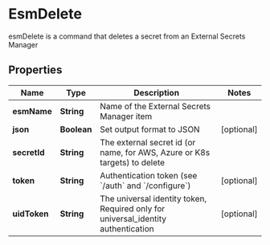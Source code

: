 

# EsmDelete

esmDelete is a command that deletes a secret from an External Secrets Manager

## Properties

| Name | Type | Description | Notes |
|------------ | ------------- | ------------- | -------------|
|**esmName** | **String** | Name of the External Secrets Manager item |  |
|**json** | **Boolean** | Set output format to JSON |  [optional] |
|**secretId** | **String** | The external secret id (or name, for AWS, Azure or K8s targets) to delete |  |
|**token** | **String** | Authentication token (see &#x60;/auth&#x60; and &#x60;/configure&#x60;) |  [optional] |
|**uidToken** | **String** | The universal identity token, Required only for universal_identity authentication |  [optional] |



